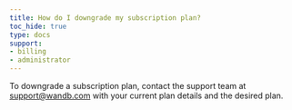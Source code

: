 ```yaml
---
title: How do I downgrade my subscription plan?
toc_hide: true
type: docs
support:
- billing
- administrator
---
```

To downgrade a subscription plan, contact the support team at support@wandb.com with your current plan details and the desired plan. 